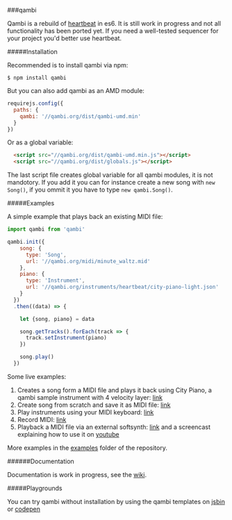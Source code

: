 ###qambi

Qambi is a rebuild of [heartbeat](https://abudaan.github.io/heartbeat) in es6. It is still work in progress and not all functionality has been ported yet. If you need a well-tested sequencer for your project you'd better use heartbeat.


#####Installation

Recommended is to install qambi via npm:

```
$ npm install qambi
```

But you can also add qambi as an AMD module:
```javascript
requirejs.config({
  paths: {
    qambi: '//qambi.org/dist/qambi-umd.min'
  }
})

```


Or as a global variable:
```html
  <script src="//qambi.org/dist/qambi-umd.min.js"></script>
  <script src="//qambi.org/dist/globals.js"></script>
```
The last script file creates global variable for all qambi modules, it is not mandotory. If you add it you can for instance create a new song with `new Song()`, if you ommit it you have to type `new qambi.Song()`.


#####Examples

A simple example that plays back an existing MIDI file:


``` javascript
import qambi from 'qambi'

qambi.init({
    song: {
      type: 'Song',
      url: '//qambi.org/midi/minute_waltz.mid'
    },
    piano: {
      type: 'Instrument',
      url: '//qambi.org/instruments/heartbeat/city-piano-light.json'
    }
  })
  .then((data) => {

    let {song, piano} = data

    song.getTracks().forEach(track => {
      track.setInstrument(piano)
    })

    song.play()
  })

```

Some live examples:

  1. Creates a song form a MIDI file and plays it back using City Piano, a qambi sample instrument with 4 velocity layer: [link](http://qambi.org/examples/example1/)
  2. Create song from scratch and save it as MIDI file: [link](http://qambi.org/examples/example2/)
  3. Play instruments using your MIDI keyboard: [link](http://qambi.org/examples/example3/)
  4. Record MIDI: [link](http://qambi.org/examples/midi-recording/)
  5. Playback a MIDI file via an external softsynth: [link](http://qambi.org/examples/midi-sync/) and a screencast explaining how to use it on [youtube](https://www.youtube.com/embed/zj1Sof90N7k)

More examples in the [examples](https://github.com/abudaan/qambi/tree/gh-pages/examples) folder of the repository.


######Documentation

Documentation is work in progress, see the [wiki](https://github.com/abudaan/qambi/wiki).

#####Playgrounds

You can try qambi without installation by using the qambi templates on [jsbin](http://jsbin.com/kosuva/16/edit?js,output) or [codepen](http://codepen.io/abudaan/pen/YqmMbK?editors=0010)



